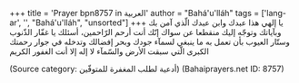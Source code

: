 +++
title = 'Prayer bpn8757 in العربية'
author = "Bahá'u'lláh"
tags = ['lang-ar', '', "Bahá'u'lláh", "unsorted"]
+++
يا إلهي هذا عبدك وابن عبدك الّذي آمن بك وبآياتك وتوجّه إليك منقطعا عن سواك إنّك أنت أرحم الرّاحمين، أسئلك يا غفّار الذّنوب وستّار العيوب بأن تعمل به ما ينبغي لسمآء جودك وبحر إفضالك وتدخله في جوار رحمتك الكبری الّتي سبقت الأرض والسّمآء لا إله إلا أنت الغفور الكريم

(Source category: أدعية لطلب المغفرة للمتوفّين)
(Bahaiprayers.net ID: 8757)
